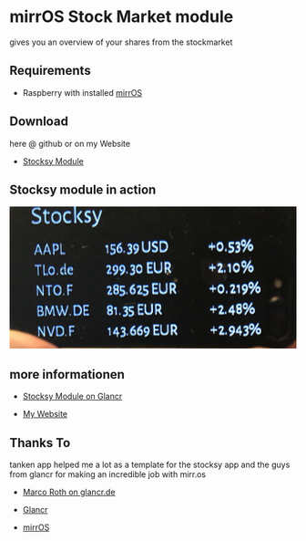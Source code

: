 # mirrOS Stock Market module

gives you an overview of your shares from the stockmarket

## Requirements

* Raspberry with installed [mirrOS](https://glancr.de/mirr-os/)

## Download

here @ github or on my Website
* [Stocksy Module](http://alexanderdeutsch.de/stocksy)

## Stocksy module in action

![Preview](assets/stocksy_preview.jpg)

## more informationen
* [Stocksy Module on Glancr](https://glancr.de/module/produktivitaet/stocksy/)

* [My Website](http://alexanderdeutsch.de)

## Thanks To

tanken app helped me a lot as a template for the stocksy app and the guys from glancr for making an incredible job with mirr.os
* [Marco Roth on glancr.de](https://glancr.de/entwickler/marco-roth/)

* [Glancr](https://glancr.de)
* [mirrOS](https://glancr.de/#mirr_os)
